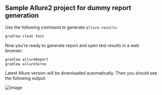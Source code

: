 ## Sample Allure2 project for dummy report generation

Use the following command to generate `allure-results`:
```sh
gradlew clean test
```
Now you're ready to generate report and open test results in a web browser:
```sh
gradlew allureReport
gradlew allureServe
```
Latest Allure version will be downloaded automatically. Then you should see the following output:

![image](https://user-images.githubusercontent.com/6638780/28187274-cfac0ac0-6826-11e7-8d98-a8283269b204.png)
